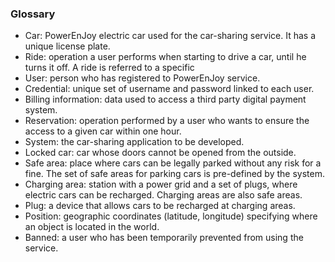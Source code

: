 ### Glossary
 
- Car: PowerEnJoy electric car used for the car-sharing service. It has a unique license plate.
- Ride: operation a user performs when starting to drive a car, until he turns it off. A ride is referred to a specific
- User: person who has registered to PowerEnJoy service.
- Credential: unique set of username and password linked to each user.
- Billing information: data used to access a third party digital payment system.
- Reservation: operation performed by a user who wants to ensure the access to a given car within one hour.
- System: the car-sharing application to be developed.
- Locked car: car whose doors cannot be opened from the outside.
- Safe area: place where cars can be legally parked without any risk for a fine. The set of safe areas for parking cars is pre-defined by the system.
- Charging area: station with a power grid and a set of plugs, where electric cars can be recharged. Charging areas are also safe areas.
- Plug: a device that allows cars to be recharged at charging areas.
- Position: geographic coordinates (latitude, longitude) specifying where an object is located in the world.
- Banned: a user who has been temporarily prevented from using the service.